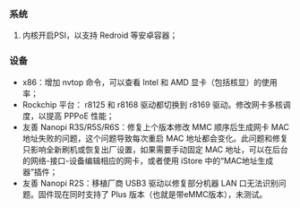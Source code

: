 ### 系统
1. 内核开启PSI，以支持 Redroid 等安卓容器；

### 设备
* x86：增加 nvtop 命令，可以查看 Intel 和 AMD 显卡（包括核显）的使用率；
* Rockchip 平台： r8125 和 r8168 驱动都切换到 r8169 驱动。修改网卡多核调度，以提高 PPPoE 性能； 
* 友善 Nanopi R3S/R5S/R6S：修复上个版本修改 MMC 顺序后生成网卡 MAC 地址失败的问题，这个问题导致每次重启 MAC 地址都会变化。此问题和修复只影响全新刷机或恢复出厂设置，如果需要手动固定 MAC 地址，可以在后台的网络-接口-设备编辑相应的网卡，或者使用 iStore 中的“MAC地址生成器”插件；
* 友善 Nanopi R2S：移植厂商 USB3 驱动以修复部分机器 LAN 口无法识别问题。固件现在同时支持了 Plus 版本（也就是带eMMC版本），未测试。

